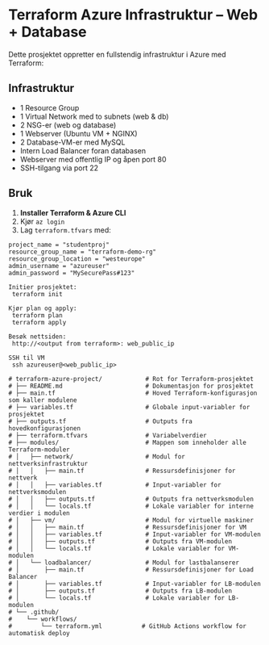 # Terraform Azure Infrastruktur – Web + Database

Dette prosjektet oppretter en fullstendig infrastruktur i Azure med Terraform:

## Infrastruktur

- 1 Resource Group
- 1 Virtual Network med to subnets (web & db)
- 2 NSG-er (web og database)
- 1 Webserver (Ubuntu VM + NGINX)
- 2 Database-VM-er med MySQL
- Intern Load Balancer foran databasen
- Webserver med offentlig IP og åpen port 80
- SSH-tilgang via port 22

## Bruk

1. **Installer Terraform & Azure CLI**
2. Kjør `az login`
3. Lag `terraform.tfvars` med:

```hcl
project_name = "studentproj"
resource_group_name = "terraform-demo-rg"
resource_group_location = "westeurope"
admin_username = "azureuser"
admin_password = "MySecurePass#123"

Initier prosjektet:
 terraform init

Kjør plan og apply:
 terraform plan
 terraform apply

Besøk nettsiden:
 http://<output from terraform>: web_public_ip

SSH til VM
 ssh azureuser@<web_public_ip>

# terraform-azure-project/            # Rot for Terraform-prosjektet
# ├── README.md                       # Dokumentasjon for prosjektet
# ├── main.tf                         # Hoved Terraform-konfigurasjon som kaller modulene
# ├── variables.tf                    # Globale input-variabler for prosjektet
# ├── outputs.tf                      # Outputs fra hovedkonfigurasjonen
# ├── terraform.tfvars                # Variabelverdier
# ├── modules/                        # Mappen som inneholder alle Terraform-moduler
# │   ├── network/                    # Modul for nettverksinfrastruktur
# │   │   ├── main.tf                 # Ressursdefinisjoner for nettverk
# │   │   ├── variables.tf            # Input-variabler for nettverksmodulen
# │   │   ├── outputs.tf              # Outputs fra nettverksmodulen
# │   │   └── locals.tf               # Lokale variabler for interne verdier i modulen
# │   ├── vm/                         # Modul for virtuelle maskiner
# │   │   ├── main.tf                 # Ressursdefinisjoner for VM
# │   │   ├── variables.tf            # Input-variabler for VM-modulen
# │   │   ├── outputs.tf              # Outputs fra VM-modulen
# │   │   └── locals.tf               # Lokale variabler for VM-modulen
# │   └── loadbalancer/               # Modul for lastbalanserer
# │       ├── main.tf                 # Ressursdefinisjoner for Load Balancer
# │       ├── variables.tf            # Input-variabler for LB-modulen
# │       ├── outputs.tf              # Outputs fra LB-modulen 
# │       └── locals.tf               # Lokale variabler for LB-modulen
# └── .github/
#    └── workflows/
#        └── terraform.yml           # GitHub Actions workflow for automatisk deploy